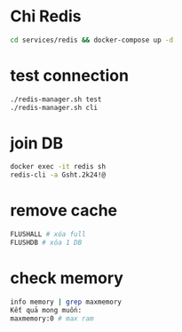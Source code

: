 # Chỉ Redis
```sh
cd services/redis && docker-compose up -d
```

# test connection
```sh
./redis-manager.sh test
./redis-manager.sh cli
```
# join DB
```sh
docker exec -it redis sh
redis-cli -a Gsht.2k24!@
```
# remove cache
```sh
FLUSHALL # xóa full
FLUSHDB # xóa 1 DB
```
# check memory
```sh
info memory | grep maxmemory
Kết quả mong muốn:
maxmemory:0 # max ram
```